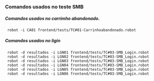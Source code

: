 ### Comandos usados no teste SMB
	

##### Comandos usados no carrimho abandonado.
	 robot -i CA01 frontend/tests/TC#01-Carrinhoabandonado.robot

##### Comandos usados no ligin
	 robot -d resultados -i LGN01 frontend/tests/TC#03-SMB_Login.robot
	 robot -d resultados -i LGN02 frontend/tests/TC#03-SMB_Login.robot
	 robot -d resultados -i LGN03 frontend/tests/TC#03-SMB_Login.robot
	 robot -d resultados -i LGN04 frontend/tests/TC#03-SMB_Login.robot
	 robot -d resultados -i LGN05 frontend/tests/TC#03-SMB_Login.robot
	 robot -d resultados -i LGN06 frontend/tests/TC#03-SMB_Login.robot